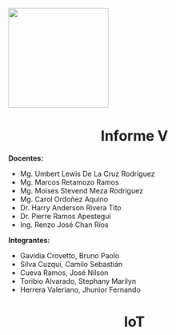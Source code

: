 <p align="left">
  <img src="https://seeklogo.com/images/U/u-cayetano-heredia-logo-CA435ADF8C-seeklogo.com.png" width="200">
  <h1 align="center">Informe V</h1>
</p>
 
<strong>Docentes:</strong>
- Mg. Umbert Lewis De La Cruz Rodriguez 
- Mg. Marcos Retamozo Ramos
- Mg. Moises Stevend Meza Rodriguez
- Mg. Carol Ordoñez Aquino
- Dr. Harry Anderson Rivera Tito  
- Dr. Pierre Ramos Apestegui 
- Ing. Renzo José Chan Ríos

<strong>Integrantes:</strong>
- Gavidia Crovetto, Bruno Paolo
- Silva Cuzqui, Camilo Sebastián
- Cueva Ramos, José Nilson
- Toribio Alvarado, Stephany Marilyn
- Herrera Valeriano, Jhunior Fernando 

<p align="left">
  <h1 align="center">IoT</h1>
</p>
